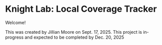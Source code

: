 # Knight Lab: Local Coverage Tracker

Welcome!

This was created by Jillian Moore on Sept. 17, 2025. This project is in-progress and expected to be completed by Dec. 20, 2025
